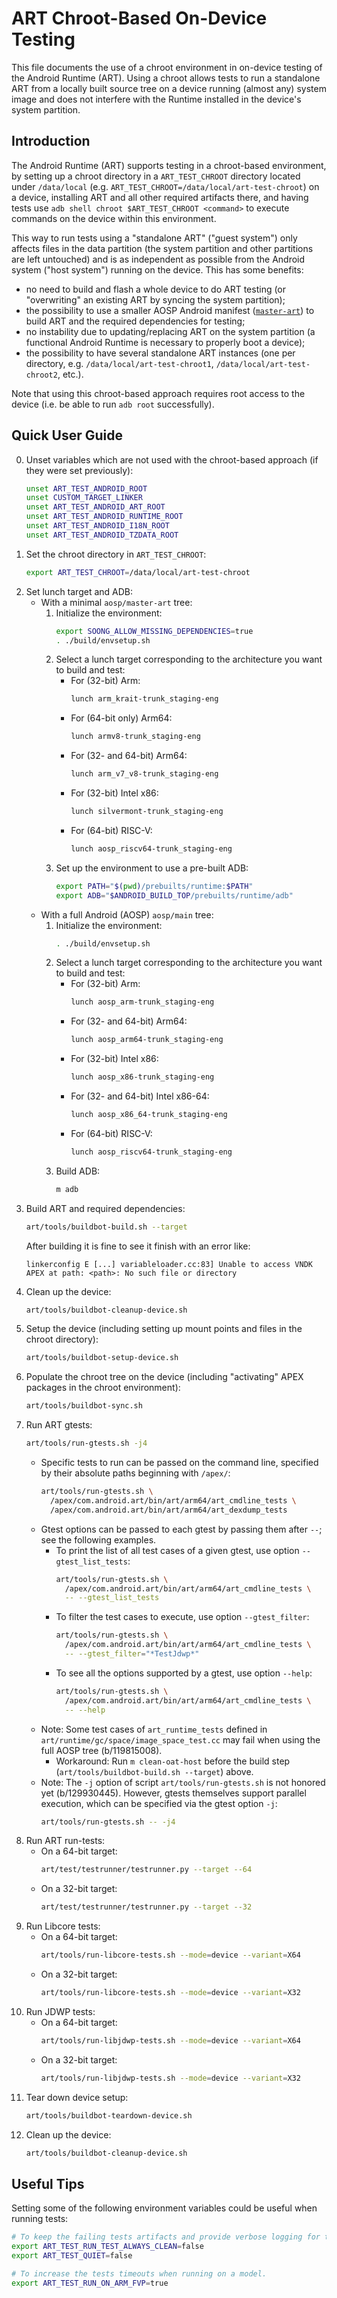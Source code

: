 # ART Chroot-Based On-Device Testing

This file documents the use of a chroot environment in on-device testing of the
Android Runtime (ART). Using a chroot allows tests to run a standalone ART from
a locally built source tree on a device running (almost any) system image and
does not interfere with the Runtime installed in the device's system partition.

## Introduction

The Android Runtime (ART) supports testing in a chroot-based environment, by
setting up a chroot directory in a `ART_TEST_CHROOT` directory located under
`/data/local` (e.g. `ART_TEST_CHROOT=/data/local/art-test-chroot`) on a device,
installing ART and all other required artifacts there, and having tests use `adb
shell chroot $ART_TEST_CHROOT <command>` to execute commands on the device
within this environment.

This way to run tests using a "standalone ART" ("guest system") only affects
files in the data partition (the system partition and other partitions are left
untouched) and is as independent as possible from the Android system ("host
system") running on the device. This has some benefits:

* no need to build and flash a whole device to do ART testing (or "overwriting"
  an existing ART by syncing the system partition);
* the possibility to use a smaller AOSP Android manifest
  ([`master-art`](https://android.googlesource.com/platform/manifest/+/refs/heads/master-art/default.xml))
  to build ART and the required dependencies for testing;
* no instability due to updating/replacing ART on the system partition (a
  functional Android Runtime is necessary to properly boot a device);
* the possibility to have several standalone ART instances (one per directory,
  e.g. `/data/local/art-test-chroot1`, `/data/local/art-test-chroot2`, etc.).

Note that using this chroot-based approach requires root access to the device
(i.e. be able to run `adb root` successfully).

## Quick User Guide

0. Unset variables which are not used with the chroot-based approach (if they
   were set previously):
   ```bash
   unset ART_TEST_ANDROID_ROOT
   unset CUSTOM_TARGET_LINKER
   unset ART_TEST_ANDROID_ART_ROOT
   unset ART_TEST_ANDROID_RUNTIME_ROOT
   unset ART_TEST_ANDROID_I18N_ROOT
   unset ART_TEST_ANDROID_TZDATA_ROOT
   ```
1. Set the chroot directory in `ART_TEST_CHROOT`:
    ```bash
    export ART_TEST_CHROOT=/data/local/art-test-chroot
    ```
2. Set lunch target and ADB:
    * With a minimal `aosp/master-art` tree:
        1. Initialize the environment:
            ```bash
            export SOONG_ALLOW_MISSING_DEPENDENCIES=true
            . ./build/envsetup.sh
            ```
        2. Select a lunch target corresponding to the architecture you want to
           build and test:
            * For (32-bit) Arm:
                ```bash
                lunch arm_krait-trunk_staging-eng
                ```
            * For (64-bit only) Arm64:
                ```bash
                lunch armv8-trunk_staging-eng
                ```
            * For (32- and 64-bit) Arm64:
                ```bash
                lunch arm_v7_v8-trunk_staging-eng
                ```
            * For (32-bit) Intel x86:
                ```bash
                lunch silvermont-trunk_staging-eng
                ```
            * For (64-bit) RISC-V:
                ```bash
                lunch aosp_riscv64-trunk_staging-eng
                ```
        3. Set up the environment to use a pre-built ADB:
            ```bash
            export PATH="$(pwd)/prebuilts/runtime:$PATH"
            export ADB="$ANDROID_BUILD_TOP/prebuilts/runtime/adb"
            ```
    * With a full Android (AOSP) `aosp/main` tree:
        1. Initialize the environment:
            ```bash
            . ./build/envsetup.sh
            ```
        2. Select a lunch target corresponding to the architecture you want to
           build and test:
            * For (32-bit) Arm:
                ```bash
                lunch aosp_arm-trunk_staging-eng
                ```
            * For (32- and 64-bit) Arm64:
                ```bash
                lunch aosp_arm64-trunk_staging-eng
                ```
            * For (32-bit) Intel x86:
                ```bash
                lunch aosp_x86-trunk_staging-eng
                ```
            * For (32- and 64-bit) Intel x86-64:
                ```bash
                lunch aosp_x86_64-trunk_staging-eng
                ```
            * For (64-bit) RISC-V:
                ```bash
                lunch aosp_riscv64-trunk_staging-eng
                ```
        3. Build ADB:
            ```bash
            m adb
            ```
3. Build ART and required dependencies:
    ```bash
    art/tools/buildbot-build.sh --target
    ```
    After building it is fine to see it finish with an error like:
    ```
    linkerconfig E [...] variableloader.cc:83] Unable to access VNDK APEX at path: <path>: No such file or directory
    ```
4. Clean up the device:
    ```bash
    art/tools/buildbot-cleanup-device.sh
    ```
5. Setup the device (including setting up mount points and files in the chroot
   directory):
    ```bash
    art/tools/buildbot-setup-device.sh
    ```
6. Populate the chroot tree on the device (including "activating" APEX packages
   in the chroot environment):
    ```bash
    art/tools/buildbot-sync.sh
    ```
7. Run ART gtests:
    ```bash
    art/tools/run-gtests.sh -j4
    ```
    * Specific tests to run can be passed on the command line, specified by
      their absolute paths beginning with `/apex/`:
        ```bash
        art/tools/run-gtests.sh \
          /apex/com.android.art/bin/art/arm64/art_cmdline_tests \
          /apex/com.android.art/bin/art/arm64/art_dexdump_tests
        ```
    * Gtest options can be passed to each gtest by passing them after `--`; see
      the following examples.
        * To print the list of all test cases of a given gtest, use option
          `--gtest_list_tests`:
            ```bash
            art/tools/run-gtests.sh \
              /apex/com.android.art/bin/art/arm64/art_cmdline_tests \
              -- --gtest_list_tests
            ```
        * To filter the test cases to execute, use option `--gtest_filter`:
            ```bash
            art/tools/run-gtests.sh \
              /apex/com.android.art/bin/art/arm64/art_cmdline_tests \
              -- --gtest_filter="*TestJdwp*"
            ```
        * To see all the options supported by a gtest, use option `--help`:
            ```bash
            art/tools/run-gtests.sh \
              /apex/com.android.art/bin/art/arm64/art_cmdline_tests \
              -- --help
            ```
    * Note: Some test cases of `art_runtime_tests` defined in
    `art/runtime/gc/space/image_space_test.cc` may fail when using the full AOSP
    tree (b/119815008).
        * Workaround: Run `m clean-oat-host` before the build step
        (`art/tools/buildbot-build.sh --target`) above.
    * Note: The `-j` option of script `art/tools/run-gtests.sh` is not honored
      yet (b/129930445). However, gtests themselves support parallel execution,
      which can be specified via the gtest option `-j`:
        ```bash
        art/tools/run-gtests.sh -- -j4
        ```
8. Run ART run-tests:
    * On a 64-bit target:
        ```bash
        art/test/testrunner/testrunner.py --target --64
        ```
    * On a 32-bit target:
        ```bash
        art/test/testrunner/testrunner.py --target --32
        ```
9. Run Libcore tests:
    * On a 64-bit target:
        ```bash
        art/tools/run-libcore-tests.sh --mode=device --variant=X64
        ```
    * On a 32-bit target:
        ```bash
        art/tools/run-libcore-tests.sh --mode=device --variant=X32
        ```
10. Run JDWP tests:
    * On a 64-bit target:
        ```bash
        art/tools/run-libjdwp-tests.sh --mode=device --variant=X64
        ```
    * On a 32-bit target:
        ```bash
        art/tools/run-libjdwp-tests.sh --mode=device --variant=X32
        ```
11. Tear down device setup:
    ```bash
    art/tools/buildbot-teardown-device.sh
    ```
12. Clean up the device:
    ```bash
    art/tools/buildbot-cleanup-device.sh
    ```

## Useful Tips

Setting some of the following environment variables could be useful when
running tests:

```bash
# To keep the failing tests artifacts and provide verbose logging for them.
export ART_TEST_RUN_TEST_ALWAYS_CLEAN=false
export ART_TEST_QUIET=false

# To increase the tests timeouts when running on a model.
export ART_TEST_RUN_ON_ARM_FVP=true
```
